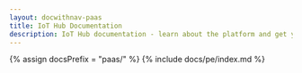 ```yaml
---
layout: docwithnav-paas
title: IoT Hub Documentation
description: IoT Hub documentation - learn about the platform and get your IoT projects running on IoT Hub
---
```


{% assign docsPrefix = "paas/" %}
{% include docs/pe/index.md %}
